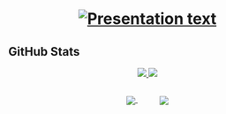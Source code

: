 <h1 align=center>
  <a href="https://git.io/typing-svg">
    <img src="https://readme-typing-svg.demolab.com?font=Press+Start+2P&duration=3200&pause=800&color=5FABEE&background=03031400&center=true&size=23&vCenter=true&width=870&lines=Hello+World!;I'm+Thales+Davi;System+Development+Student;Currently+focused+on+web+development" alt="Presentation text" />
  </a>
</h1>

<h2 align=left>GitHub Stats</h2>
<div align=center>
  <a href="https://git.io/streak-stats" title="Go to source">
    <img src="https://streak-stats.demolab.com?user=ThalesDaviSouza&theme=holi-theme&hide_border=true"/>
  </a>
  <a href="https://github.com/anuraghazra/github-readme-stats" title="Go to source">
    <img src="https://github-readme-stats.vercel.app/api?username=ThalesDaviSouza&theme=holi&hide_border=true&rank_icon=github" />
  </a>
</div>

## 

<div align=center>
  <a href="https://github.com/anuraghazra/github-readme-stats" title="Go to source">
    <img align=center src="https://github-readme-stats.vercel.app/api/top-langs/?username=ThalesDaviSouza&theme=holi&hide_border=true&layout=donut-vertical" />
  </a>
  &nbsp &nbsp &nbsp &nbsp &nbsp
  <a href="https://github.com/anuraghazra/github-readme-stats" title="Go to source">
    <img align=center src="https://github-readme-stats.vercel.app/api/top-langs/?username=ThalesDaviSouza&theme=holi&hide_border=true" />
  </a>
</div>

